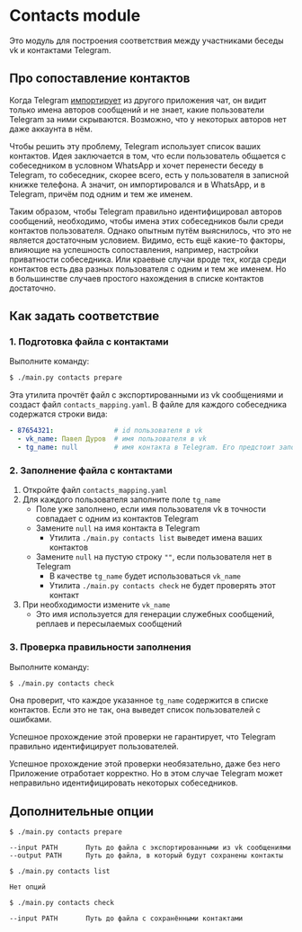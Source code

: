 # Contacts module

Это модуль для построения соответствия между участниками беседы vk и контактами Telegram.

## Про сопоставление контактов

Когда Telegram [импортирует](https://core.telegram.org/api/import) из другого приложения чат, он видит
только имена авторов сообщений и не знает, какие пользователи Telegram за ними скрываются. Возможно, что у некоторых
авторов нет даже аккаунта в нём.

Чтобы решить эту проблему, Telegram использует список ваших контактов. Идея заключается в том, что если пользователь
общается с собеседником в условном WhatsApp и хочет перенести беседу в Telegram, то собеседник, скорее всего, есть
у пользователя в записной книжке телефона. А значит, он импортировался и в WhatsApp, и в Telegram, причём под одним
и тем же именем.

Таким образом, чтобы Telegram правильно идентифицировал авторов сообщений, необходимо, чтобы имена этих собеседников
были среди контактов пользователя. Однако опытным путём выяснилось, что это не является достаточным условием.
Видимо, есть ещё какие-то факторы, влияющие на успешность сопоставления, например, настройки приватности
собеседника. Или краевые случаи вроде тех, когда среди контактов есть два разных пользователя с одним и тем же именем.
Но в большинстве случаев простого нахождения в списке контактов достаточно.

## Как задать соответствие

### 1. Подготовка файла с контактами

Выполните команду:

```bash
$ ./main.py contacts prepare
```

Эта утилита прочтёт файл с экспортированными из vk сообщениями и создаст файл `contacts_mapping.yaml`.
В файле для каждого собеседника содержатся строки вида:

```yaml
- 87654321:               # id пользователя в vk
  - vk_name: Павел Дуров  # имя пользователя в vk
  - tg_name: null         # имя контакта в Telegram. Его предстоит заполнить вручную
```

### 2. Заполнение файла с контактами

1. Откройте файл `contacts_mapping.yaml`
2. Для каждого пользователя заполните поле `tg_name`
    * Поле уже заполнено, если имя пользователя vk в точности совпадает с одним из контактов Telegram
    * Замените `null` на имя контакта в Telegram
        * Утилита `./main.py contacts list` выведет имена ваших контактов
    * Замените `null` на пустую строку `""`, если пользователя нет в Telegram
        * В качестве `tg_name` будет использоваться `vk_name`
        * Утилита `./main.py contacts check` не будет проверять этот контакт
3. При необходимости измените `vk_name`
    * Это имя используется для генерации служебных сообщений, реплаев и пересылаемых сообщений

### 3. Проверка правильности заполнения

Выполните команду:

```bash
$ ./main.py contacts check
```

Она проверит, что каждое указанное `tg_name` содержится в списке контактов.
Если это не так, она выведет список пользователей с ошибками.

Успешное прохождение этой проверки не гарантирует, что Telegram правильно идентифицирует пользователей.

Успешное прохождение этой проверки необязательно, даже без него Приложение отработает корректно. Но в этом случае
Telegram может неправильно идентифицировать некоторых собеседников.


## Дополнительные опции

```
$ ./main.py contacts prepare

--input PATH       Путь до файла с экспортированными из vk сообщениями
--output PATH      Путь до файла, в который будут сохранены контакты
```

```
$ ./main.py contacts list

Нет опций
```

```
$ ./main.py contacts check

--input PATH       Путь до файла с сохранёнными контактами
```

